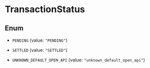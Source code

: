 

# TransactionStatus

## Enum


* `PENDING` (value: `"PENDING"`)

* `SETTLED` (value: `"SETTLED"`)

* `UNKNOWN_DEFAULT_OPEN_API` (value: `"unknown_default_open_api"`)



